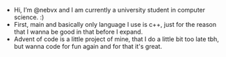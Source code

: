 - Hi, I’m @nebvx and I am currently a university student in computer science. :) 
- First, main and basically only language I use is c++, just for the reason that I wanna be good in that before I expand.
- Advent of code is a little project of mine, that I do a little bit too late tbh, but wanna code for fun again and for that it's great.

<!---
nebvx/nebvx is a ✨ special ✨ repository because its `README.md` (this file) appears on your GitHub profile.
You can click the Preview link to take a look at your changes.
--->
